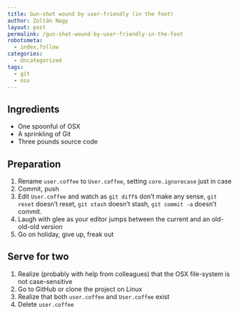```yaml
---
title: Gun-shot wound by user-friendly (in the foot)
author: Zoltán Nagy
layout: post
permalink: /gun-shot-wound-by-user-friendly-in-the-foot
robotsmeta:
  - index,follow
categories:
  - Uncategorized
tags:
  - git
  - osx
---
```

## Ingredients

*   One spoonful of OSX
*   A sprinkling of Git
*   Three pounds source code

## Preparation

1.  Rename `user.coffee` to `User.coffee`, setting `core.ignorecase` just in case
2.  Commit, push
3.  Edit `User.coffee` and watch as `git diff`s don’t make any sense, `git reset` doesn’t reset, `git stash` doesn’t stash, `git commit -a` doesn’t commit.
4.  Laugh with glee as your editor jumps between the current and an old-old-old version
5.  Go on holiday, give up, freak out

## Serve for two

1.  Realize (probably with help from colleagues) that the OSX file-system is not case-sensitive
2.  Go to GitHub or clone the project on Linux
3.  Realize that both `user.coffee` and `User.coffee` exist
4.  Delete `user.coffee`

##  
